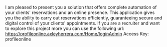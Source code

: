 I am pleased to present you a solution that offers complete automation of your clients' reservations and an online presence. This application gives you the ability to carry out reservations efficiently, guaranteeing secure and digital control of your clients' appointments.
If you are a recruiter and want to explore this project more you can use the following url: https://profileonline.axleyherrera.com/Home/loginAdmin
Access Key: profileonline

